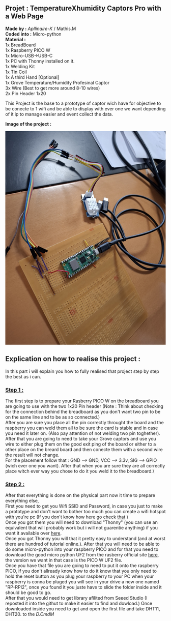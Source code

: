 ## **Projet :** TemperatureXhumidity Captors Pro with a Web Page
**Made by :** *Apllinaire-K* / Mathis.M\
**Coded into :** Micro-python\
**Material :**  \
1x BreadBoard\
1x Raspberry PICO W\
1x Micro-USB->USB-C\
1x PC with Thonny installed on it.\
1x Welding Kit\
1x Tin Coil\
1x A third Hand [Optional]\
1x Grove Temperature/Humidity Profesinal Captor\
3x Wire (Best to get more around 8-10 wires)\
2x Pin Header 1x20


This Project is the base to a prototype of captor wich have for objective to be conecte to 1 wifi and be able to display with ever one we want depending of it ip to manage easier and event collect the data.

**Image of the project :**  

![Image of physical part of the project](Img_Project.jpg)

## **Explication on how to realise this project :**
In this part i will explain you how to fully realised that project step by step the best as i can.
### <ins> **Step 1 :** </ins>
The first step is to prepare your Rasberry PICO W on the breadboard you are going to use with the two 1x20 Pin header (Note : Think about checking for the connection behind the breadboard as you don't want two pin to be on the same line and to be as so connected.)\
After you are sure you place all the pin correctly throught the board and the raspberry you can weld them all to be sure the card is stable and in case you need it later on. (Also pay attention of not welding two pin toghether).\
After that you are going to need to take your Grove captors and use you wire to either plug them on the good exit ping of the board or either to a other place on the breard board and then conecte them with a second wire the result will not change.\
For the placement follow that : GND --> GND, VCC --> 3.3v, SIG --> GPIO (wich ever one you want). After that when you are sure they are all correctly place witch ever way you chose to do it you weld it to the breadboard.\
### <ins> **Step 2 :** </ins>  
After that everything is done on the physical part now it time to prepare everything else,\
First you need to get you Wifi SSID and Password, in case you just to make a prototype and don't want to bother too much you can create a wifi hotspot with you're pc (If you don't know how here go check [that](https://support.microsoft.com/en-us/windows/use-your-windows-device-as-a-mobile-hotspot-c89b0fad-72d5-41e8-f7ea-406ad9036b85#:~:text=Select%20Start%20%2C%20then%20select%20Settings,network%20name%20and%20password%20%3E%20Save.) )\
Once you got them you will need to download "Thonny" (you can use an equivalent that will probably work but i will not guarentie anything) if you want it available over [here](https://thonny.org/).\
Once you got Thonny you will that it pretty easy to understand (and at worst there are hundred of tutorial online.). After that you will need to be able to do some micro-python into your raspberry PICO and for that you need to download the good micro python UF2 from the rasberry official site [here](https://www.raspberrypi.com/documentation/microcontrollers/micropython.html), the version we want in that case is the PICO W UF2 file.\
Once you have that file you are going to need to put it onto the raspberry PICO, if you don't allready know how to do it know that you only need to hold the reset button as you plug your raspberry to your PC when your raspberry is conna be pluged you will see in your drive a new one named "RP-RPI2", once you found it you juste have to slide the folder inside and it should be good to go.\
After that you would need to get library afilited from Seeed Studio (I reposted it into the githut to make it easier to find and dowload.) Once downloaded inside you need to get and open the first file and take DHT11, DHT20. to the *D.CmdM*
